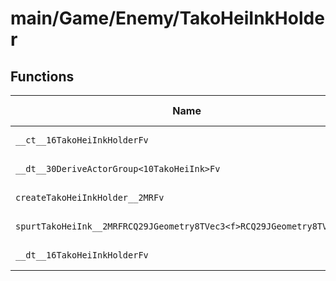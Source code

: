 # main/Game/Enemy/TakoHeiInkHolder

## Functions

| Name | Address | Match % |
|------|---------|---------|
| `__ct__16TakoHeiInkHolderFv` | `0x80149538` | :x: (0.0%) |
| `__dt__30DeriveActorGroup<10TakoHeiInk>Fv` | `0x801495D0` | :x: (0.0%) |
| `createTakoHeiInkHolder__2MRFv` | `0x8014962C` | :x: (0.0%) |
| `spurtTakoHeiInk__2MRFRCQ29JGeometry8TVec3<f>RCQ29JGeometry8TVec3<f>` | `0x80149634` | :x: (0.0%) |
| `__dt__16TakoHeiInkHolderFv` | `0x801496B8` | :x: (0.0%) |